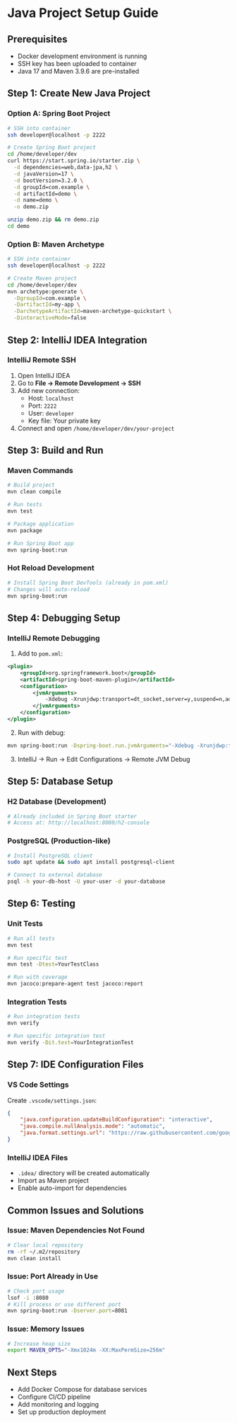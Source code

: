# Java Project Setup Guide

## Prerequisites
- Docker development environment is running
- SSH key has been uploaded to container
- Java 17 and Maven 3.9.6 are pre-installed

## Step 1: Create New Java Project

### Option A: Spring Boot Project
```bash
# SSH into container
ssh developer@localhost -p 2222

# Create Spring Boot project
cd /home/developer/dev
curl https://start.spring.io/starter.zip \
  -d dependencies=web,data-jpa,h2 \
  -d javaVersion=17 \
  -d bootVersion=3.2.0 \
  -d groupId=com.example \
  -d artifactId=demo \
  -d name=demo \
  -o demo.zip

unzip demo.zip && rm demo.zip
cd demo
```

### Option B: Maven Archetype
```bash
# SSH into container
ssh developer@localhost -p 2222

# Create Maven project
cd /home/developer/dev
mvn archetype:generate \
  -DgroupId=com.example \
  -DartifactId=my-app \
  -DarchetypeArtifactId=maven-archetype-quickstart \
  -DinteractiveMode=false
```

## Step 2: IntelliJ IDEA Integration

### IntelliJ Remote SSH
1. Open IntelliJ IDEA
2. Go to **File → Remote Development → SSH**
3. Add new connection:
   - Host: `localhost`
   - Port: `2222`
   - User: `developer`
   - Key file: Your private key
4. Connect and open `/home/developer/dev/your-project`

## Step 3: Build and Run

### Maven Commands
```bash
# Build project
mvn clean compile

# Run tests
mvn test

# Package application
mvn package

# Run Spring Boot app
mvn spring-boot:run
```

### Hot Reload Development
```bash
# Install Spring Boot DevTools (already in pom.xml)
# Changes will auto-reload
mvn spring-boot:run
```

## Step 4: Debugging Setup

### IntelliJ Remote Debugging
1. Add to `pom.xml`:
```xml
<plugin>
    <groupId>org.springframework.boot</groupId>
    <artifactId>spring-boot-maven-plugin</artifactId>
    <configuration>
        <jvmArguments>
            -Xdebug -Xrunjdwp:transport=dt_socket,server=y,suspend=n,address=5005
        </jvmArguments>
    </configuration>
</plugin>
```

2. Run with debug:
```bash
mvn spring-boot:run -Dspring-boot.run.jvmArguments="-Xdebug -Xrunjdwp:transport=dt_socket,server=y,suspend=n,address=5005"
```

3. IntelliJ → Run → Edit Configurations → Remote JVM Debug

## Step 5: Database Setup

### H2 Database (Development)
```bash
# Already included in Spring Boot starter
# Access at: http://localhost:8080/h2-console
```

### PostgreSQL (Production-like)
```bash
# Install PostgreSQL client
sudo apt update && sudo apt install postgresql-client

# Connect to external database
psql -h your-db-host -U your-user -d your-database
```

## Step 6: Testing

### Unit Tests
```bash
# Run all tests
mvn test

# Run specific test
mvn test -Dtest=YourTestClass

# Run with coverage
mvn jacoco:prepare-agent test jacoco:report
```

### Integration Tests
```bash
# Run integration tests
mvn verify

# Run specific integration test
mvn verify -Dit.test=YourIntegrationTest
```

## Step 7: IDE Configuration Files

### VS Code Settings
Create `.vscode/settings.json`:
```json
{
    "java.configuration.updateBuildConfiguration": "interactive",
    "java.compile.nullAnalysis.mode": "automatic",
    "java.format.settings.url": "https://raw.githubusercontent.com/google/styleguide/gh-pages/eclipse-java-google-style.xml"
}
```

### IntelliJ IDEA Files
- `.idea/` directory will be created automatically
- Import as Maven project
- Enable auto-import for dependencies

## Common Issues and Solutions

### Issue: Maven Dependencies Not Found
```bash
# Clear local repository
rm -rf ~/.m2/repository
mvn clean install
```

### Issue: Port Already in Use
```bash
# Check port usage
lsof -i :8080
# Kill process or use different port
mvn spring-boot:run -Dserver.port=8081
```

### Issue: Memory Issues
```bash
# Increase heap size
export MAVEN_OPTS="-Xmx1024m -XX:MaxPermSize=256m"
```

## Next Steps
- Add Docker Compose for database services
- Configure CI/CD pipeline
- Add monitoring and logging
- Set up production deployment
